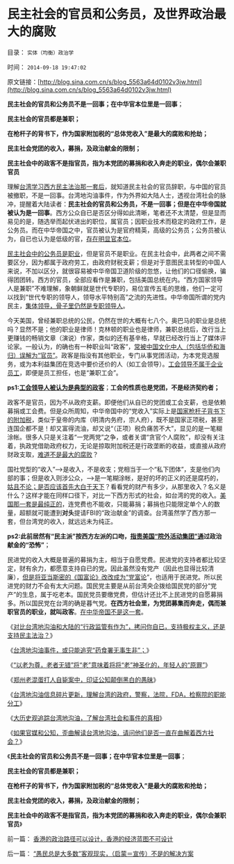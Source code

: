 # 民主社会的官员和公务员，及世界政治最大的腐败

目录： `实体（均衡）政治学` 

时间： `2014-09-18 19:47:02` 

原文链接：[http://blog.sina.com.cn/s/blog_5563a64d0102v3jw.html](http://blog.sina.com.cn/s/blog_5563a64d0102v3jw.html)

**民主社会的官员和公务员不是一回事；在中华官本位里是一回事**；

**民主社会的官员都是兼职；**

**在枪杆子的背书下，作为国家附加税的“总体党收入”是最大的腐败和抢劫；**

**民主社会党团的收入，募捐，及政治献金的限制；**

**民主社会中的政客不是指官员，指为本党团的募捐和收入奔走的职业，偶尔会兼职官员**

理解[台湾学习西方民主法治那一套后](../../../2014/9/17/解读台湾地沟油，官媒和公知是否一直曲解着民主制度？.md)，就知道民主社会的官员辞职，与中国的官员被撤职，不是一回事。台湾地沟油事件，作为外界如大陆人士，透视台湾社会的脉冲，提醒着大陆读者：**民主社会的官员和公务员，不是一回事；但是在中华帝国就被认为是一回事**。西方公众自已是否区分得如此清晰，笔者还不太清楚，但是显而易见的是，随选举而起伏进出的职位，属官员；因职业技术而稳定的政府工作，是公务员。而在中华帝国之中，官员被认为是官府精英，高级的公务员；公务员被认为，自已也认为是低级的官，[存在明显官本位](../../../2009/12/5/无私的社会是不能反腐败的.md)。

[民主社会中的公务员是职业](../../../2009/12/6/公务员，即公共服务从业员.md)，但是官员不是职业。在民主社会中，此两者之间不需要区分，因为都属于政府劳工，由政府财税支薪；但是对于意图民主转型的中国人来说，不加以区分，就很容易被中华帝国卫道阶级的忽悠，让他们的口径偷换，骗得团团转。西方的官员，全部应看作是兼职，包括美国总统在内。“西方国家领导人是兼职”不难理解，象朝鲜就是世代专职的，易位宣传五毛的思维，他们一定可以找到“世代专职的领导人，领导水平特别高”之流的先进性。中华帝国所谓的党内民主，[集体领导，骨子里仍然是专职领导人](../../../2012/10/9/公有制帝国的权力的长子继承权化，广泛世袭化；.md)。

今天美国，曾经兼职总统的公民，仍然在世的大概有七八个。奥巴马的职业是总统吗？显然不是；他的职业是律师！克林顿的职业也是律师，兼职总统后，改行当上更赚钱的畅销文章（演说）作家，类似的还有基辛格，早就已经改行当上了媒体评论家。一般认为，的确也有一种职业叫“政客”，[常被中国文化中人（包括华侨和海归）误解为“官员”](../../../2014/1/12/“为了团结说假话”是民主观念中的缺德；.md)。政客是指没有其他职业，专门从事党团活动，为本党竞选服务，或为本利益集团在竞选中要价还价的人（如工会领导）。[工会领导不属于企业员工](../../../2012/6/6/汪洋同志的“工会选举”不是“社区自治”.md)，即便是员工担任，也是“兼职工会”。

**ps1:[工会领导人被认为是典型的政客](../../../2011/12/18/宪章运动与工会的区别，1830s英国废除《党禁令》.md)**；**工会的性质也是党团，不是经济契约者；**

政客不是官员，因为不从政府支薪。即便他们从自已的党团或工会支薪，也是依赖募捐或工会费。但是众所周知，中华帝国中的“党收入”实际上是[国家枪杆子背书下的附加税](../../../2010/8/31/罗马皇帝的枪杆子是有代价的.md)，类似于皇帝的内库（明清内务府，宗人府），既不是国家正项税，甚至连国企都不是！却又富得流油，却又说“（正项）税负痛苦不大”，显见的是一笔糊涂帐。很多人只是关注着“一党两党”之争，或者关谓“贪官个人腐败”，却没有关注着，执政党借助政府权力，无论是掠取附加税还是行政垄断的收益，或直接从政府财政支取，[难道不是最大的腐败](../../../2010/1/4/贪官是问题，却不是大问题.md)？

国社党型的“收入”——>是收入，不是收支；党相当于一个“私下团体”，支是他们内部的事；但是收入则涉公众，——>是一笔糊涂帐，是好的坏的正义的还是腐朽的，[姑且不论；是否应该首先大白于天下](../../../2013/11/29/“什么是税负？”，明朝的隐性税负，明朝的解放军的奖金.md)？看看党的财产有多少，从那里收入？名义是什么？这样才能在同样口径下，对比一下西方形式的社会，如台湾的党的收入。[美国那一套是最纯正的](../../../2013/1/27/成龙同志指责美国社会“以私谋私”“最腐败”.md)，连党费也不能收，只能募捐；募捐也只能限定单个人的数量，超额就可能遭到**对头**提请FBI的“政治献金”的调查。台湾虽然学了西方那一套，但台湾党的收入，就远远未为纯正。

**ps2:此前居然有“民主派”按西方左派的口吻，[指责美国“院外活动集团”通](../../../2009/12/22/公共管理学假定：三权分立要说爱你不容易.md)过政治献金的“恐怖”**；

民进党的收入大概是普遍的募捐为主，相当于自愿党费。民进党的支持者都比较坚定，财有余力，都愿意支持自已的党。因此虽然没有党产（因此也显得比较清廉），[但是将亚当斯密的《国富论》改改成为“党富论](../../../2012/6/23/《国富论》的真正观点和马克思主义的根本错误.md)”，也适用于民进党。所以民进党的财力不会有太大问题。国民党主要是从前台湾央企拨给国民党的部分“党产”的生息，属于吃老本。国民党员要缴党费，但估计还比不上民进党的自愿募捐多。所以国民党在台湾的确是暮气党。**在西方社会里，为党团募集而奔走，偶而兼职官员的职业，就叫政客**。[在中华帝国不是这一套](../../../2009/12/27/国家主义举国体制的低效率和根源.md)。

《[对比台湾地沟油和大陆的“行政监管有作为”，拷问你自已，支持极权主义，还是支持民主法治？](../../../2014/9/11/台湾地沟油老板似将大获全胜，拷问你自已，还支持法治吗？.md)》

《[台湾地沟油事件，或只能追究“药食署无事生非”；](../../../2014/9/12/台湾地沟油事件，或只能追究“主管部门无事生非”.md)》

《[“以老为尊，老者无错”将“老”意味着将将“老”神圣化的，年轻人的“原罪”](../../../2014/9/13/郑州老混蛋打人自毙案，自由人与公知最根本的分歧.md)》

《[郑州老混蛋打人自毙案中，印证公知颠倒黑白的愚昧](../../../2014/9/14/郑州老混蛋打人自毙案中，公知舆论颠倒黑白的愚昧.md)》

《[台湾地沟油信息碎片更新，理解台湾的政府，警察，法院，FDA，检察院的职能分工](../../../2014/9/15/台湾地沟油，理解台湾的政府，警察，法院，FDA，检察院的职能分工；.md)》

《[大历史观追踪台湾地沟油，了解台湾社会和事件的真相](../../../2014/9/16/大历史观脉冲追踪台湾地沟油，了解台湾社会和事件的真相；.md)》

《[如果官媒和公知，歪曲解读台湾地沟油，请问他们是否一直在曲解着西方社会？](../../../2014/9/17/解读台湾地沟油，官媒和公知是否一直曲解着民主制度？.md)》

《**民主社会的官员和公务员不是一回事；在中华官本位里是一回事**；

**民主社会的官员都是兼职；**

**在枪杆子的背书下，作为国家附加税的“总体党收入”是最大的腐败和抢劫；**

**民主社会党团的收入，募捐，及政治献金的限制；**

**民主社会中的政客不是指官员，指为本党团的募捐和收入奔走的职业，偶尔会兼职官员**》

前一篇： [香港的政治路径可以设计，香港的经济蓝图不可设计](../../../2014/9/25/香港的政治路径可以设计，香港的经济蓝图不可设计.md)

后一篇： [“愚民总是大多数”客观现实，（启蒙＝宣传）不是的解决方案](../../../2014/9/16/“愚民总是大多数”客观现实，（启蒙＝宣传）不是的解决方案.md)

